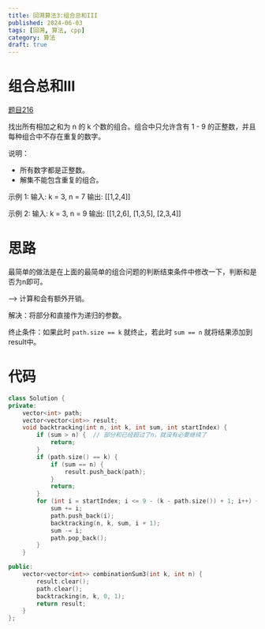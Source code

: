 ```yaml
---
title: 回溯算法3:组合总和III
published: 2024-06-03
tags: [回溯, 算法, cpp]
category: 算法
draft: true
---
```


# 组合总和III

[题目216](https://leetcode.cn/problems/combination-sum-iii/)

找出所有相加之和为 n 的 k 个数的组合。组合中只允许含有 1 - 9 的正整数，并且每种组合中不存在重复的数字。

说明：

- 所有数字都是正整数。
- 解集不能包含重复的组合。

示例 1: 输入: k = 3, n = 7 输出: [[1,2,4]]

示例 2: 输入: k = 3, n = 9 输出: [[1,2,6], [1,3,5], [2,3,4]]

# 思路

最简单的做法是在上面的最简单的组合问题的判断结束条件中修改一下，判断和是否为n即可。

--> 计算和会有额外开销。

解决：将部分和直接作为递归的参数。

终止条件：如果此时 `path.size == k` 就终止，若此时 `sum == n` 就将结果添加到result中。

# 代码

```c++
class Solution {
private:
    vector<int> path;
    vector<vector<int>> result;
    void backtracking(int n, int k, int sum, int startIndex) {
        if (sum > n) {  // 部分和已经超过了n，就没有必要继续了
            return;
        }
        if (path.size() == k) {
            if (sum == n) {
                result.push_back(path);
            }
            return;
        }
        for (int i = startIndex; i <= 9 - (k - path.size()) + 1; i++) {
            sum += i;
            path.push_back(i);
            backtracking(n, k, sum, i + 1);
            sum -= i;
            path.pop_back();
        }
    }

public:
    vector<vector<int>> combinationSum3(int k, int n) {
        result.clear();
        path.clear();
        backtracking(n, k, 0, 1);
        return result;
    }
};
```